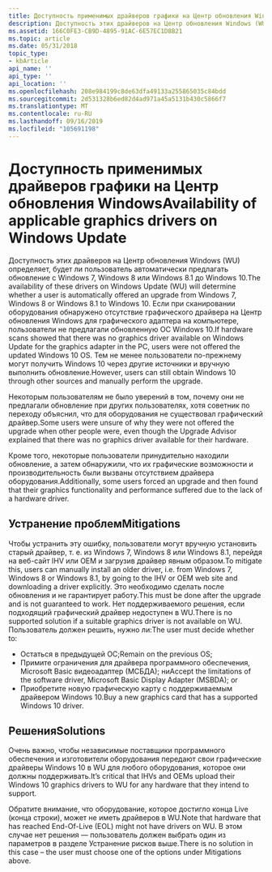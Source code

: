 ```yaml
---
title: Доступность применимых драйверов графики на Центр обновления Windows
description: Доступность этих драйверов на Центр обновления Windows (WU) определяет, будет ли пользователь автоматически предлагать обновление с Windows 7, Windows 8 или Windows 8.1 до Windows 10.
ms.assetid: 166C0FE3-CB9D-4895-91AC-6E57EC1D8B21
ms.topic: article
ms.date: 05/31/2018
topic_type:
- kbArticle
api_name: ''
api_type: ''
api_location: ''
ms.openlocfilehash: 208e984199c8de63dfa49133a255865035c84bdd
ms.sourcegitcommit: 2d531328b6ed82d4ad971a45a5131b430c5866f7
ms.translationtype: MT
ms.contentlocale: ru-RU
ms.lasthandoff: 09/16/2019
ms.locfileid: "105691198"
---
```

# <a name="availability-of-applicable-graphics-drivers-on-windows-update"></a><span data-ttu-id="6f806-103">Доступность применимых драйверов графики на Центр обновления Windows</span><span class="sxs-lookup"><span data-stu-id="6f806-103">Availability of applicable graphics drivers on Windows Update</span></span>

<span data-ttu-id="6f806-104">Доступность этих драйверов на Центр обновления Windows (WU) определяет, будет ли пользователь автоматически предлагать обновление с Windows 7, Windows 8 или Windows 8.1 до Windows 10.</span><span class="sxs-lookup"><span data-stu-id="6f806-104">The availability of these drivers on Windows Update (WU) will determine whether a user is automatically offered an upgrade from Windows 7, Windows 8 or Windows 8.1 to Windows 10.</span></span> <span data-ttu-id="6f806-105">Если при сканировании оборудования обнаружено отсутствие графического драйвера на Центр обновления Windows для графического адаптера на компьютере, пользователи не предлагали обновленную ОС Windows 10.</span><span class="sxs-lookup"><span data-stu-id="6f806-105">If hardware scans showed that there was no graphics driver available on Windows Update for the graphics adapter in the PC, users were not offered the updated Windows 10 OS.</span></span> <span data-ttu-id="6f806-106">Тем не менее пользователи по-прежнему могут получить Windows 10 через другие источники и вручную выполнить обновление.</span><span class="sxs-lookup"><span data-stu-id="6f806-106">However, users can still obtain Windows 10 through other sources and manually perform the upgrade.</span></span>

<span data-ttu-id="6f806-107">Некоторым пользователям не было уверений в том, почему они не предлагали обновление при других пользователях, хотя советник по переходу объяснил, что для оборудования не существовал графический драйвер.</span><span class="sxs-lookup"><span data-stu-id="6f806-107">Some users were unsure of why they were not offered the upgrade when other people were, even though the Upgrade Advisor explained that there was no graphics driver available for their hardware.</span></span>

<span data-ttu-id="6f806-108">Кроме того, некоторые пользователи принудительно находили обновление, а затем обнаружили, что их графические возможности и производительность были вызваны отсутствием драйвера оборудования.</span><span class="sxs-lookup"><span data-stu-id="6f806-108">Additionally, some users forced an upgrade and then found that their graphics functionality and performance suffered due to the lack of a hardware driver.</span></span>

## <a name="mitigations"></a><span data-ttu-id="6f806-109">Устранение проблем</span><span class="sxs-lookup"><span data-stu-id="6f806-109">Mitigations</span></span>

<span data-ttu-id="6f806-110">Чтобы устранить эту ошибку, пользователи могут вручную установить старый драйвер, т. е. из Windows 7, Windows 8 или Windows 8.1, перейдя на веб-сайт IHV или OEM и загрузив драйвер явным образом.</span><span class="sxs-lookup"><span data-stu-id="6f806-110">To mitigate this, users can manually install an older driver, i.e. from Windows 7, Windows 8 or Windows 8.1, by going to the IHV or OEM web site and downloading a driver explicitly.</span></span> <span data-ttu-id="6f806-111">Это необходимо сделать после обновления и не гарантирует работу.</span><span class="sxs-lookup"><span data-stu-id="6f806-111">This must be done after the upgrade and is not guaranteed to work.</span></span> <span data-ttu-id="6f806-112">Нет поддерживаемого решения, если подходящий графический драйвер недоступен в WU.</span><span class="sxs-lookup"><span data-stu-id="6f806-112">There is no supported solution if a suitable graphics driver is not available on WU.</span></span> <span data-ttu-id="6f806-113">Пользователь должен решить, нужно ли:</span><span class="sxs-lookup"><span data-stu-id="6f806-113">The user must decide whether to:</span></span>

-   <span data-ttu-id="6f806-114">Остаться в предыдущей ОС;</span><span class="sxs-lookup"><span data-stu-id="6f806-114">Remain on the previous OS;</span></span>
-   <span data-ttu-id="6f806-115">Примите ограничения для драйвера программного обеспечения, Microsoft Basic видеоадаптер (МСБДА); ни</span><span class="sxs-lookup"><span data-stu-id="6f806-115">Accept the limitations of the software driver, Microsoft Basic Display Adapter (MSBDA); or</span></span>
-   <span data-ttu-id="6f806-116">Приобретите новую графическую карту с поддерживаемым драйвером Windows 10.</span><span class="sxs-lookup"><span data-stu-id="6f806-116">Buy a new graphics card that has a supported Windows 10 driver.</span></span>

## <a name="solutions"></a><span data-ttu-id="6f806-117">Решения</span><span class="sxs-lookup"><span data-stu-id="6f806-117">Solutions</span></span>

<span data-ttu-id="6f806-118">Очень важно, чтобы независимые поставщики программного обеспечения и изготовители оборудования передают свои графические драйверы Windows 10 в WU для любого оборудования, которое они должны поддерживать.</span><span class="sxs-lookup"><span data-stu-id="6f806-118">It’s critical that IHVs and OEMs upload their Windows 10 graphics drivers to WU for any hardware that they intend to support.</span></span>

<span data-ttu-id="6f806-119">Обратите внимание, что оборудование, которое достигло конца Live (конца строки), может не иметь драйверов в WU.</span><span class="sxs-lookup"><span data-stu-id="6f806-119">Note that hardware that has reached End-Of-Live (EOL) might not have drivers on WU.</span></span> <span data-ttu-id="6f806-120">В этом случае нет решения — пользователь должен выбрать один из параметров в разделе Устранение рисков выше.</span><span class="sxs-lookup"><span data-stu-id="6f806-120">There is no solution in this case – the user must choose one of the options under Mitigations above.</span></span>

 

 




